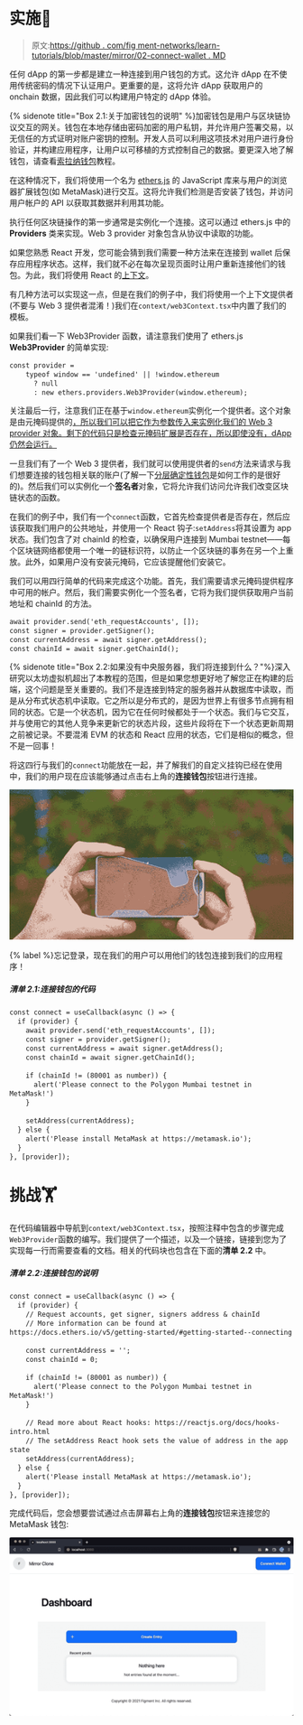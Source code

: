 # 实施🧩

> 原文:[https://github . com/fig ment-networks/learn-tutorials/blob/master/mirror/02-connect-wallet . MD](https://github.com/figment-networks/learn-tutorials/blob/master/mirror/02-connect-wallet.md)

任何 dApp 的第一步都是建立一种连接到用户钱包的方式。这允许 dApp 在不使用传统密码的情况下认证用户。更重要的是，这将允许 dApp 获取用户的 onchain 数据，因此我们可以构建用户特定的 dApp 体验。

{% sidenote title="Box 2.1:关于加密钱包的说明" %}加密钱包是用户与区块链协议交互的网关。钱包在本地存储由密码加密的用户私钥，并允许用户签署交易，以无信任的方式证明对账户密钥的控制。开发人员可以利用这项技术对用户进行身份验证，并构建应用程序，让用户以可移植的方式控制自己的数据。要更深入地了解钱包，请查看[索拉纳钱包](https://learn.figment.io/tutorials/solana-wallet-intro)教程。

在这种情况下，我们将使用一个名为 [ethers.js](https://docs.ethers.io/) 的 JavaScript 库来与用户的浏览器扩展钱包(如 MetaMask)进行交互。这将允许我们检测是否安装了钱包，并访问用户帐户的 API 以获取其数据并利用其功能。

执行任何区块链操作的第一步通常是实例化一个连接。这可以通过 ethers.js 中的 **Providers** 类来实现。Web 3 provider 对象包含从协议中读取的功能。

如果您熟悉 React 开发，您可能会猜到我们需要一种方法来在连接到 wallet 后保存应用程序状态。这样，我们就不必在每次呈现页面时让用户重新连接他们的钱包。为此，我们将使用 React 的[上下文](https://reactjs.org/docs/context.html)。

有几种方法可以实现这一点，但是在我们的例子中，我们将使用一个上下文提供者(不要与 Web 3 提供者混淆！)我们在`context/web3Context.tsx`中内置了我们的模板。

如果我们看一下 Web3Provider 函数，请注意我们使用了 ethers.js **Web3Provider** 的简单实现:

```
const provider =
    typeof window == 'undefined' || !window.ethereum
      ? null
      : new ethers.providers.Web3Provider(window.ethereum);
```

关注最后一行，注意我们正在基于`window.ethereum`实例化一个提供者。这个对象是由元掩码提供的[，所以我们可以把它作为参数传入来实例化我们的 Web 3 provider 对象。剩下的代码只是检查元掩码扩展是否存在，所以即使没有，dApp 仍然会运行。](https://docs.metamask.io/guide/ethereum-provider.html)

一旦我们有了一个 Web 3 提供者，我们就可以使用提供者的`send`方法来请求与我们想要连接的钱包相关联的账户(了解一下[分层确定性钱包](https://docs.ethers.io/v5/api/utils/hdnode/)是如何工作的是很好的)。然后我们可以实例化一个**签名者**对象，它将允许我们访问允许我们改变区块链状态的函数。

在我们的例子中，我们有一个`connect`函数，它首先检查提供者是否存在，然后应该获取我们用户的公共地址，并使用一个 React 钩子:`setAddress`将其设置为 app 状态。我们包含了对 chainId 的检查，以确保用户连接到 Mumbai testnet——每个区块链网络都使用一个唯一的链标识符，以防止一个区块链的事务在另一个上重放。此外，如果用户没有安装元掩码，它应该提醒他们安装它。

我们可以用四行简单的代码来完成这个功能。首先，我们需要请求元掩码提供程序中可用的帐户。然后，我们需要实例化一个签名者，它将为我们提供获取用户当前地址和 chainId 的方法。

```
await provider.send('eth_requestAccounts', []);
const signer = provider.getSigner();
const currentAddress = await signer.getAddress();
const chainId = await signer.getChainId();
```

{% sidenote title="Box 2.2:如果没有中央服务器，我们将连接到什么？"%}深入研究以太坊虚拟机超出了本教程的范围，但是如果您想更好地了解您正在构建的后端，这个问题是至关重要的。我们不是连接到特定的服务器并从数据库中读取，而是从分布式状态机中读取。它之所以是分布式的，是因为世界上有很多节点拥有相同的状态。它是一个状态机，因为它在任何时候都处于一个状态。我们与它交互，并与使用它的其他人竞争来更新它的状态片段，这些片段将在下一个状态更新周期之前被记录。不要混淆 EVM 的状态和 React 应用的状态，它们是相似的概念，但不是一回事！

将这四行与我们的`connect`功能放在一起，并了解我们的自定义挂钩已经在使用中，我们的用户现在应该能够通过点击右上角的**连接钱包**按钮进行连接。

[![Forget logins, now our users can connect to our app with their wallets!](img/65f095fd762551210f7eb3474ec3aa2b.png)](https://raw.githubusercontent.com/figment-networks/learn-tutorials/master/mirror/assets/wallet.gif)

{% label %}忘记登录，现在我们的用户可以用他们的钱包连接到我们的应用程序！

##### *清单 2.1:连接钱包的代码*

```
const connect = useCallback(async () => {
  if (provider) {
    await provider.send('eth_requestAccounts', []);
    const signer = provider.getSigner();
    const currentAddress = await signer.getAddress();
    const chainId = await signer.getChainId();

    if (chainId != (80001 as number)) {
      alert('Please connect to the Polygon Mumbai testnet in MetaMask!')
    }

    setAddress(currentAddress);
  } else {
    alert('Please install MetaMask at https://metamask.io');
  }
}, [provider]);
```

# 挑战<g-emoji class="g-emoji" alias="weight_lifting" fallback-src="https://github.githubassets.cimg/icons/emoji/unicode/1f3cb.png">🏋️</g-emoji>

在代码编辑器中导航到`context/web3Context.tsx`，按照注释中包含的步骤完成`Web3Provider`函数的编写。我们提供了一个描述，以及一个链接，链接到您为了实现每一行而需要查看的文档。相关的代码块也包含在下面的**清单 2.2** 中。

##### *清单 2.2:连接钱包的说明*

```
const connect = useCallback(async () => {
  if (provider) {
    // Request accounts, get signer, signers address & chainId
    // More information can be found at https://docs.ethers.io/v5/getting-started/#getting-started--connecting

    const currentAddress = '';
    const chainId = 0;

    if (chainId != (80001 as number)) {
      alert('Please connect to the Polygon Mumbai testnet in MetaMask!')
    }

    // Read more about React hooks: https://reactjs.org/docs/hooks-intro.html
    // The setAddress React hook sets the value of address in the app state
    setAddress(currentAddress);
  } else {
    alert('Please install MetaMask at https://metamask.io');
  }
}, [provider]);
```

完成代码后，您会想要尝试通过点击屏幕右上角的**连接钱包**按钮来连接您的 MetaMask 钱包:

[![Screenshot of connecting wallet](img/5022aedfe385d5f010eab008bf593dfd.png)](https://raw.githubusercontent.com/figment-networks/learn-tutorials/master/mirror/assets/connect.jpg)